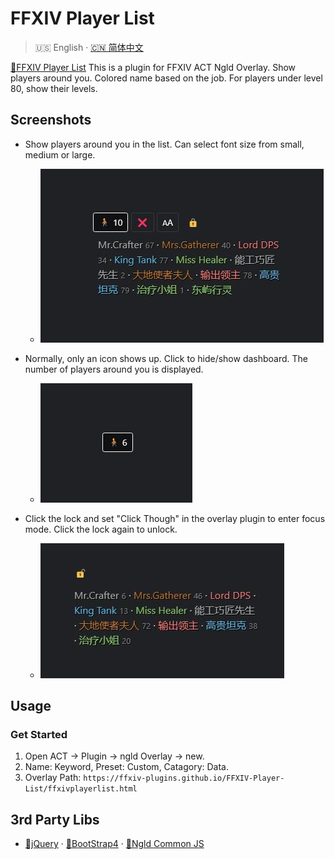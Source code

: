 # FFXIV Player List

> 🇺🇸 English · [🇨🇳 简体中文](README-CN.md)

[🔗FFXIV Player List](https://ffxiv-plugins.github.io/FFXIV-Player-List/) This is a plugin for FFXIV ACT Ngld Overlay. Show players around you. Colored name based on the job. For players under level 80, show their levels.

## Screenshots
* Show players around you in the list. Can select font size from small, medium or large.
    * ![screenshot-01](resources/screenshot-01.jpg)

* Normally, only an icon shows up. Click to hide/show dashboard. The number of players around you is displayed.
    * ![screenshot-02](resources/screenshot-02.jpg)

* Click the lock and set "Click Though" in the overlay plugin to enter focus mode. Click the lock again to unlock.
    * ![screenshot-03](resources/screenshot-03.jpg)

## Usage
### Get Started
1. Open ACT → Plugin → ngld Overlay → new.
2. Name: Keyword, Preset: Custom, Catagory: Data.
3. Overlay Path: `https://ffxiv-plugins.github.io/FFXIV-Player-List/ffxivplayerlist.html`

## 3rd Party Libs
* [🔗jQuery](https://www.bootcdn.cn/jquery/) · [🔗BootStrap4](https://www.bootcdn.cn/twitter-bootstrap/) · [🔗Ngld Common JS](https://ngld.github.io/OverlayPlugin/assets/shared/common.min.js)
